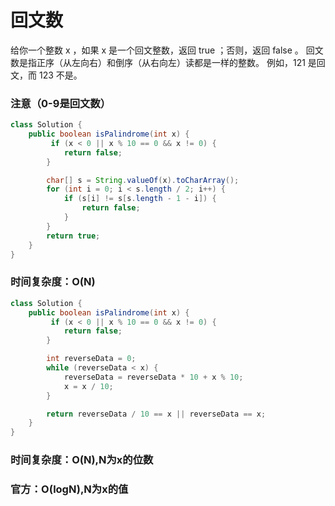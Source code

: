 # 回文数

给你一个整数 x ，如果 x 是一个回文整数，返回 true ；否则，返回 false 。
回文数是指正序（从左向右）和倒序（从右向左）读都是一样的整数。
例如，121 是回文，而 123 不是。

### 注意（0-9是回文数）

```java
class Solution {
    public boolean isPalindrome(int x) {
         if (x < 0 || x % 10 == 0 && x != 0) {
            return false;
        }

        char[] s = String.valueOf(x).toCharArray();
        for (int i = 0; i < s.length / 2; i++) {
            if (s[i] != s[s.length - 1 - i]) {
                return false;
            }
        }
        return true;
    }
}
```
### 时间复杂度：O(N)


```java
class Solution {
    public boolean isPalindrome(int x) {
         if (x < 0 || x % 10 == 0 && x != 0) {
            return false;
        }

        int reverseData = 0;
        while (reverseData < x) {
            reverseData = reverseData * 10 + x % 10;
            x = x / 10;
        }

        return reverseData / 10 == x || reverseData == x;
    }
}
```
### 时间复杂度：O(N),N为x的位数
### 官方：O(logN),N为x的值